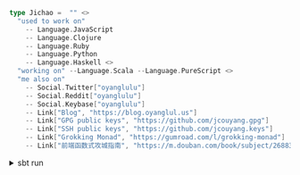 ```scala
type Jichao =  "" <>
  "used to work on"
    -- Language.JavaScript
    -- Language.Clojure
    -- Language.Ruby
    -- Language.Python
    -- Language.Haskell <>
  "working on" --Language.Scala --Language.PureScript <>
  "me also on"
    -- Social.Twitter["oyanglulu"]
    -- Social.Reddit["oyanglulu"]
    -- Social.Keybase["oyanglulu"]
    -- Link["Blog", "https://blog.oyanglul.us"]
    -- Link["GPG public keys", "https://github.com/jcouyang.gpg"]
    -- Link["SSH public keys", "https://github.com/jcouyang.keys"]
    -- Link["Grokking Monad", "https://gumroad.com/l/grokking-monad"]
    -- Link["前端函数式攻城指南", "https://m.douban.com/book/subject/26883736/"]
```
<details>
<summary>sbt run</summary>

## used to work on
- JavaScript
- Clojure
- Ruby
- Python
- Haskell
## working on
- Scala
- PureScript
## find me on
- [Twitter](https://twitter.com/oyanglulu)
- [Reddit](https://reddit.com/oyanglulu)
- [Keybase proofs](https://keybase.io/oyanglulu)
- [Blog](https://blog.oyanglul.us)
- [GPG public keys](https://github.com/jcouyang.gpg)
- [SSH public keys](https://github.com/jcouyang.keys)
- [Grokking Monad](https://gumroad.com/l/grokking-monad)
- [前端函数式攻城指南](https://m.douban.com/book/subject/26883736/)

</details>
